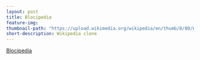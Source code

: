 ```yaml
---
layout: post
title: Blocipedia
feature-img:
thumbnail-path: "https://upload.wikimedia.org/wikipedia/en/thumb/8/80/Wikipedia-logo-v2.svg/1200px-Wikipedia-logo-v2.svg.png"
short-description: Wikipedia clone
---
```

<a href="https://glacial-sierra-98896.herokuapp.com/">Blocipedia</a>
